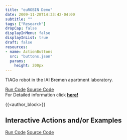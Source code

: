 ```yaml
---
title: "euROBIN Demo"
date: 2009-11-28T14:33:42-04:00
subtitle: ""
tags: ["Research"]
dropCap: false
displayInMenu: false
displayInList: true
draft: false
resources:
- name: ActionButtons
  src: "buttons.json"
  params:
    height: 200px
---
```


TIAGo robot in the IAI Bremen apartment laboratory.

<div class="hidde-after-preview">
<a class="btn btn-primary" target="_blank" href="https://binder.intel4coro.de/v2/gh/Multiverse-Framework/Multiverse-Docker.git/main?urlpath=lab%2Ftree%2Ftestbed_demo.jupyterlab-workspace">Run Code</a>
<a class="btn btn-success" target="_blank" href="https://github.com/Multiverse-Framework/Multiverse">Source Code</a>
</div>

<div class="hidde-after-preview">
  For Detailed information click
  <a class="btn btn-success" target="_blank" href="eurobin-demo"><b>here!</b></a>
</div>

<!--more-->

<script>
    // Add Authors(1 or 2) info to the list as dictionary

    var authors = [
      // {
      //     img: "********.png",
      //     name: "********",
      //     tel: "+49 421 218 ********",
      //     fax: "+49 421 218 ********",
      //     mail: "********@cs.uni-bremen.de",
      //     profile: "https://ai.uni-bremen.de/team/*********"
      // },
      ];
  </script>
  
  {{<author_block>}}

Interactive Actions and/or Examples
---

<div>
<a class="btn btn-primary" target="_blank" href="https://binder.intel4coro.de/v2/gh/Multiverse-Framework/Multiverse-Docker.git/main?urlpath=lab%2Ftree%2Ftestbed_demo.jupyterlab-workspace">Run Code</a>
<a class="btn btn-success" target="_blank" href="https://github.com/Multiverse-Framework/Multiverse">Source Code</a>
</div>

<br/>


